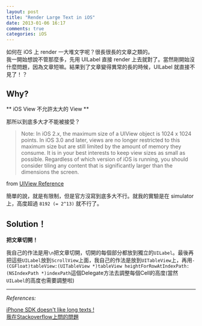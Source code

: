 ```yaml
---
layout: post
title: "Render Large Text in iOS"
date: 2013-01-06 16:17
comments: true
categories: iOS
---
```


如何在 iOS 上 render 一大堆文字呢？很長很長的文章之類的。  
我一開始想說不管那麼多，先用 UILabel 直接 render 上去就對了。當然剛開始沒什麼問題，因為文章短嘛。結果到了文章變得異常的長的時候，UILabel 就直接不見了！？

<!-- more -->

## Why?

** iOS View 不允許太大的 View **

那所以到底多大才不能被接受？

> Note: In iOS 2.x, the maximum size of a UIView object is 1024 x 1024 points. In iOS 3.0 and later, views are no longer restricted to this maximum size but are still limited by the amount of memory they consume. It is in your best interests to keep view sizes as small as possible. Regardless of which version of iOS is running, you should consider tiling any content that is significantly larger than the dimensions the screen.

from [UIView Reference](http://developer.apple.com/library/ios/#documentation/uikit/reference/uiview_class/uiview/uiview.html)

簡單的說，就是有限制，但是官方沒寫到底多大不行。就我的實驗是在 simulator 上，高度超過 `8192 (= 2^13)` 就不行了。

## Solution！

**把文章切開！**

我自己的作法是用`\n`把文章切開，切開的每個部分都放到獨立的`UILabel`。最後再把這些`UILabel`放到`ScrollView`上面，我自己的作法是放到`UITableView`上，再用`- (CGFloat)tableView:(UITableView *)tableView heightForRowAtIndexPath:(NSIndexPath *)indexPath`這個Delegate方法去調整每個Cell的高度(當然`UILabel`的高度也需要調整啦)

---
_References:_

[iPhone SDK doesn't like long texts !](http://blog.tofodo.com/2009/03/iphone-sdk-doesnt-like-long-texts.html)  
[我在Stackoverflow上問的問題](http://stackoverflow.com/questions/14125563/uilabel-view-disappear-when-the-height-greater-than-8192)
